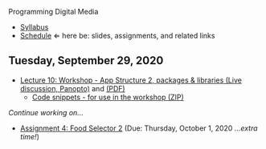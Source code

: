 Programming Digital Media

- [Syllabus](syllabus.md)
- [Schedule](schedule.md)   &lArr; here be: slides, assignments, and related links

## Tuesday, September 29, 2020

- [Lecture 10: Workshop - App Structure 2, packages & libraries (Live discussion, Panopto)](https://rochester.hosted.panopto.com/Panopto/Pages/Viewer.aspx?id=b2751bd8-4db9-472b-a201-ac45017c4a28) and [(PDF)](10-packages-and-libraries/libaries-and-packages.pdf)
  - [Code snippets - for use in the workshop (ZIP)](10-packages-and-libraries/snippets.zip)

*Continue working on...*

- [Assignment 4: Food Selector 2](assignment04-food-selector2/instructions.md) (Due: Thursday, October 1, 2020 *...extra time!*)

